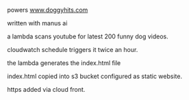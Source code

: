 powers www.doggyhits.com

written with manus ai

a lambda scans youtube for latest 200 funny dog videos.

cloudwatch schedule triggers it twice an hour.

the lambda generates the index.html file

index.html copied into s3 bucket configured as static website.

https added via cloud front. 

